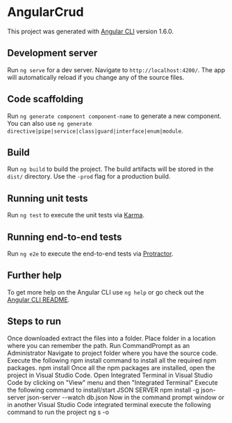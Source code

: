 # AngularCrud

This project was generated with [Angular CLI](https://github.com/angular/angular-cli) version 1.6.0.

## Development server

Run `ng serve` for a dev server. Navigate to `http://localhost:4200/`. The app will automatically reload if you change any of the source files.

## Code scaffolding

Run `ng generate component component-name` to generate a new component. You can also use `ng generate directive|pipe|service|class|guard|interface|enum|module`.

## Build

Run `ng build` to build the project. The build artifacts will be stored in the `dist/` directory. Use the `-prod` flag for a production build.

## Running unit tests

Run `ng test` to execute the unit tests via [Karma](https://karma-runner.github.io).

## Running end-to-end tests

Run `ng e2e` to execute the end-to-end tests via [Protractor](http://www.protractortest.org/).

## Further help

To get more help on the Angular CLI use `ng help` or go check out the [Angular CLI README](https://github.com/angular/angular-cli/blob/master/README.md).

## Steps to run

Once downloaded extract the files into a folder.
Place folder in a location where you can remember the path.
Run CommandPrompt as an Administrator
Navigate to project folder where you have the source code.
Execute the following npm install command to install all the required npm packages.
npm install
Once all the npm packages are installed, open the project in Visual Studio Code.
Open Integrated Terminal in Visual Studio Code by clicking on "View" menu and then "Integrated Terminal"
Execute the following command to install/start JSON SERVER
npm install -g json-server
json-server --watch db.json
Now in the command prompt window or in another Visual Studio Code integrated terminal execute the following command to run the project
ng s -o
